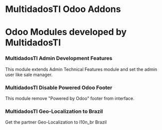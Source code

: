 # MultidadosTI Odoo Addons

Odoo Modules developed by MultidadosTI
==========================================

### MultidadosTI Admin Development Features

This module extends Admin Technical Features module and set the admin user like sale manager.

### MultidadosTI Disable Powered Odoo Footer

This module remove "Powered by Odoo" footer from interface.

### MultidadosTI Geo-Localization to Brazil

Get the partner Geo-Localization to l10n_br Brazil
